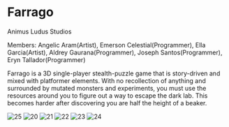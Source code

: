 # Farrago
 
Animus Ludus Studios

Members:
Angelic Aram(Artist),
Emerson Celestial(Programmer),
Ella Garcia(Artist),
Aldrey Gaurana(Programmer),
Joseph Santos(Programmer),
Eryn Tallador(Programmer)

Farrago is a 3D single-player stealth-puzzle game that is story-driven and mixed with platformer elements. With no recollection of anything and surrounded by mutated monsters and experiments, you must use the resources around you to figure out a way to escape the dark lab. This becomes harder after discovering you are half the height of a beaker.

![25](https://user-images.githubusercontent.com/80930588/177758541-cdf11bd5-71c9-42c6-8800-944b88b92c4b.gif)
![20](https://user-images.githubusercontent.com/80930588/177756525-ab54be8a-7e4d-4883-804f-2064d5475954.png)
![21](https://user-images.githubusercontent.com/80930588/177756532-1c490313-e82f-47be-aabf-8353b3a8a9b3.png)
![22](https://user-images.githubusercontent.com/80930588/177756538-73200479-4376-4aa3-87e1-d4c1eff43dcd.png)
![23](https://user-images.githubusercontent.com/80930588/177756546-b8138cfd-ebfa-4939-ad62-9132a74ea982.png)
![24](https://user-images.githubusercontent.com/80930588/177756549-a5a7424a-c30a-4b62-a503-6f00b492d2d6.png)
